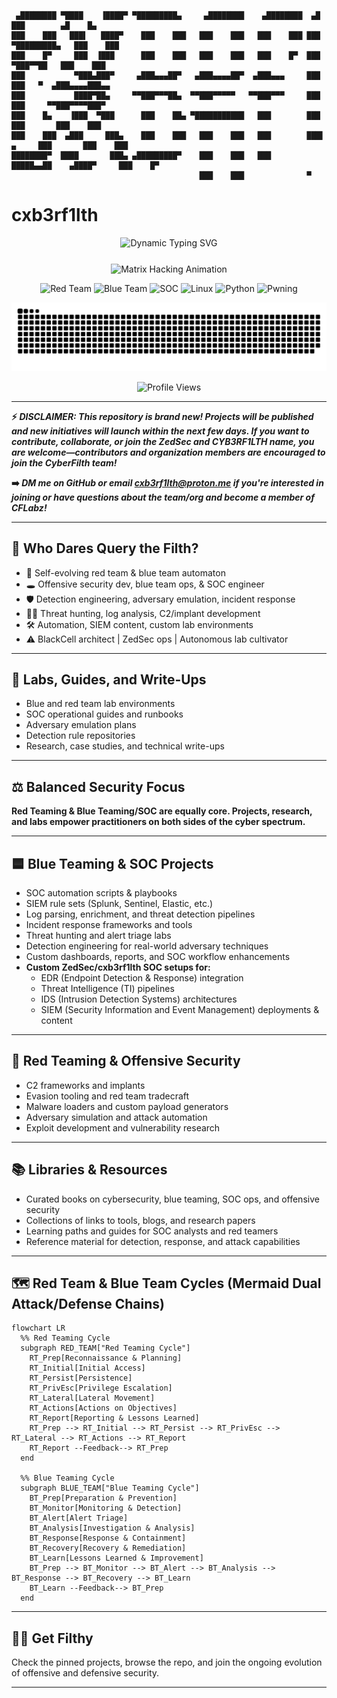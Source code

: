 ```
 ▄████████ ▀████    ▐████▀ ▀█████████▄     ▄████████    ▄████████  ▄█           ███        ▄█    █▄    
███    ███   ███▌   ████▀    ███    ███   ███    ███   ███    ███ ███       ▀█████████▄   ███    ███   
███    █▀     ███  ▐███      ███    ███   ███    ███   ███    █▀  ███          ▀███▀▀██   ███    ███   
███           ▀███▄███▀     ▄███▄▄▄██▀   ▄███▄▄▄▄██▀  ▄███▄▄▄     ███           ███   ▀  ▄███▄▄▄▄███▄▄ 
███           ████▀██▄     ▀▀███▀▀▀██▄  ▀▀███▀▀▀▀▀   ▀▀███▀▀▀     ███           ███     ▀▀███▀▀▀▀███▀  
███    █▄    ▐███  ▀███      ███    ██▄ ▀███████████   ███        ███           ███       ███    ███   
███    ███  ▄███     ███▄    ███    ███   ███    ███   ███        ███▌    ▄     ███       ███    ███   
████████▀  ████       ███▄ ▄█████████▀    ███    ███   ███        █████▄▄██    ▄████▀     ███    █▀    
                                          ███    ███              ▀
```
               
# cxb3rf1lth

<p align="center" style="margin-bottom: 25px;">
  <img src="https://readme-typing-svg.demolab.com?font=Fira+Code&pause=1000&color=FF2222&center=true&vCenter=true&multiline=true&width=900&height=90&lines=Red+Team+%26+Blue+Team+Ops;SOC+%7C+Adversary+Emulation+%7C+Detection+Engineering;ZedSec+%7C+BlackCell+%7C+CYB3RF1LTH" alt="Dynamic Typing SVG"/>
</p>

<p align="center">
  <img src="https://media.giphy.com/media/du3J3cXyzhj75IOgvA/giphy.gif" width="200" height="120" alt="Matrix Hacking Animation"/>
</p>

<!-- Badge Display -->
<p align="center">
  <img src="https://img.shields.io/badge/Red--Team-%23FF5555?style=flat-square&logo=hackthebox&logoColor=white" alt="Red Team"/>
  <img src="https://img.shields.io/badge/Blue--Team-%23007ACC?style=flat-square&logo=defcon&logoColor=white" alt="Blue Team"/>
  <img src="https://img.shields.io/badge/SOC-Active-brightgreen?style=flat-square&logo=splunk&logoColor=white" alt="SOC"/>
  <img src="https://img.shields.io/badge/Linux-Friendly-yellow?logo=linux" alt="Linux"/>
  <img src="https://img.shields.io/badge/Python-3776AB?logo=python&logoColor=fff" alt="Python"/>
  <img src="https://img.shields.io/badge/Pwning-900C3F?logo=protonmail&logoColor=white" alt="Pwning"/>
</p>

<!--🔥 Animated Snake Activity Graph (GitHub Contribution Snake) -->
<p align="center">
  <img src="https://raw.githubusercontent.com/Platane/snk/output/github-contribution-grid-snake-dark.svg" alt="Contribution Snake Animation" style="max-width: 100%;" />
</p>

<!--🌐 Visitor Counter -->
<p align="center">
  <img src="https://komarev.com/ghpvc/?username=cxb3rf1lth&style=flat-square&color=red" alt="Profile Views"/>
</p>

---

**⚡️ _DISCLAIMER: This repository is brand new! Projects will be published and new initiatives will launch within the next few days. If you want to contribute, collaborate, or join the ZedSec and CYB3RF1LTH name, you are welcome—contributors and organization members are encouraged to join the CyberFilth team!_**

**➡️ _DM me on GitHub or email [cxb3rf1lth@proton.me](mailto:cxb3rf1lth@proton.me) if you're interested in joining or have questions about the team/org and become a member of CFLabz!_**

---

## 🧿 Who Dares Query the Filth?

- 🧠 Self-evolving red team & blue team automaton  
- 🕳️ Offensive security dev, blue team ops, & SOC engineer  
- 🛡️ Detection engineering, adversary emulation, incident response  
- 🕵️‍♀️ Threat hunting, log analysis, C2/implant development  
- 🛠️ Automation, SIEM content, custom lab environments  
- ⚠️ BlackCell architect | ZedSec ops | Autonomous lab cultivator

---


## 🧪 Labs, Guides, and Write-Ups

- Blue and red team lab environments  
- SOC operational guides and runbooks  
- Adversary emulation plans  
- Detection rule repositories  
- Research, case studies, and technical write-ups

---

## ⚖️ Balanced Security Focus

**Red Teaming & Blue Teaming/SOC are equally core. Projects, research, and labs empower practitioners on both sides of the cyber spectrum.**

---

## 🟦 Blue Teaming & SOC Projects

- SOC automation scripts & playbooks  
- SIEM rule sets (Splunk, Sentinel, Elastic, etc.)  
- Log parsing, enrichment, and threat detection pipelines  
- Incident response frameworks and tools  
- Threat hunting and alert triage labs  
- Detection engineering for real-world adversary techniques  
- Custom dashboards, reports, and SOC workflow enhancements  
- **Custom ZedSec/cxb3rf1lth SOC setups for:**  
  - EDR (Endpoint Detection & Response) integration  
  - Threat Intelligence (TI) pipelines  
  - IDS (Intrusion Detection Systems) architectures  
  - SIEM (Security Information and Event Management) deployments & content

---

## 🔴 Red Teaming & Offensive Security

- C2 frameworks and implants  
- Evasion tooling and red team tradecraft  
- Malware loaders and custom payload generators  
- Adversary simulation and attack automation  
- Exploit development and vulnerability research

---

## 📚 Libraries & Resources

- Curated books on cybersecurity, blue teaming, SOC ops, and offensive security  
- Collections of links to tools, blogs, and research papers  
- Learning paths and guides for SOC analysts and red teamers  
- Reference material for detection, response, and attack capabilities



---

## 🗺️ Red Team & Blue Team Cycles (Mermaid Dual Attack/Defense Chains)

```mermaid
flowchart LR
  %% Red Teaming Cycle
  subgraph RED_TEAM["Red Teaming Cycle"]
    RT_Prep[Reconnaissance & Planning]
    RT_Initial[Initial Access]
    RT_Persist[Persistence]
    RT_PrivEsc[Privilege Escalation]
    RT_Lateral[Lateral Movement]
    RT_Actions[Actions on Objectives]
    RT_Report[Reporting & Lessons Learned]
    RT_Prep --> RT_Initial --> RT_Persist --> RT_PrivEsc --> RT_Lateral --> RT_Actions --> RT_Report
    RT_Report --Feedback--> RT_Prep
  end

  %% Blue Teaming Cycle
  subgraph BLUE_TEAM["Blue Teaming Cycle"]
    BT_Prep[Preparation & Prevention]
    BT_Monitor[Monitoring & Detection]
    BT_Alert[Alert Triage]
    BT_Analysis[Investigation & Analysis]
    BT_Response[Response & Containment]
    BT_Recovery[Recovery & Remediation]
    BT_Learn[Lessons Learned & Improvement]
    BT_Prep --> BT_Monitor --> BT_Alert --> BT_Analysis --> BT_Response --> BT_Recovery --> BT_Learn
    BT_Learn --Feedback--> BT_Prep
  end
```

---


## 🏴‍☠️ Get Filthy

Check the pinned projects, browse the repo, and join the ongoing evolution of offensive and defensive security.

---


